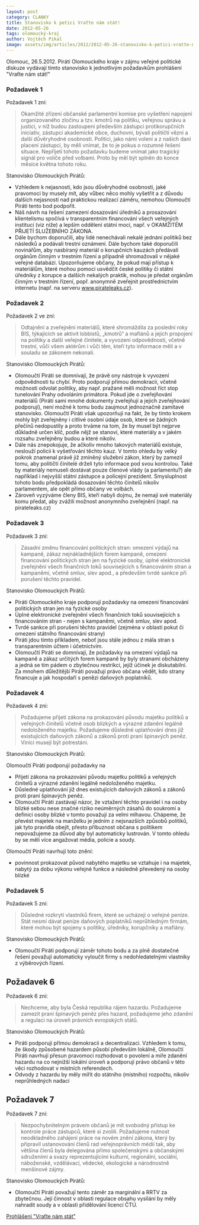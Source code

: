 ```yaml
---
layout: post
category: CLANKY
title: Stanovisko k petici Vraťte nám stát!
date: 2012-05-26
tags: olomoucký-kraj
author: Vojtěch Pikal
image: assets/img/articles/2012/2012-05-26-stanovisko-k-petici-vratte-nam-stat.jpg   #751x422 pixelu
---
```

Olomouc, 26.5.2012. Piráti Olomouckého kraje v zájmu veřejné politické diskuze vydávají tímto stanovisko k jednotlivým požadavkům prohlášení "Vraťte nám stát!"

### Požadavek 1

Požadavek 1 zní:
> Okamžité zřízení občanské parlamentní komise pro vyšetření napojení organizovaného zločinu a tzv. kmotrů na politiku, veřejnou správu a justici, v  níž budou zastoupeni především zástupci protikorupčních iniciativ,  zástupci akademické obce, duchovní, bývalí političtí vězni a další důvěryhodné osobnosti.  Politici, jako námi volení a z našich daní placení zástupci, by měli  vnímat, že to je pokus o rozumné řešení situace. Nepřijetí tohoto  požadavku budeme vnímat jako tragický signál pro voliče před volbami. Proto by měl být splněn do konce měsíce května tohoto roku.

Stanovisko Olomouckých Pirátů:
* Vzhledem k nejasnosti, kdo jsou důvěryhodné osobnosti, jaké pravomoci by musely mít, aby vůbec něco mohly vyšetřit a z důvodu dalších nejasností nad praktickou realizací záměru, nemohou Olomoučtí Piráti tento bod podpořit.
* Náš návrh na řešení zamezení dosazování úředníků a prosazování klientelismu spočívá v transparentním financování všech veřejných institucí (viz níže) a lepším oddělení státní moci, např. v OKAMŽITÉM PŘIJETÍ SLUŽEBNÍHO ZÁKONA.
* Dále bychom doporučili, aby lidé nenechávali nekalé jednání politiků bez následků a podávali trestní oznámení. Dále bychom také doporučili novinářům, aby nasbíraný materiál o korupčních kauzách předávali orgánům činným v trestním řízení a případně shromažovali v nějaké veřejné databázi. Upozorňujeme občany, že pokud mají přístup k materiálům, které mohou pomoci usvědčit české politiky či státní úředníky z korupce a dalších nekalých praktik, mohou je předat orgánům činným v trestním řízení, popř. anonymně zveřejnit prostřednictvím internetu (např. na serveru www.pirateleaks.cz).

### Požadavek 2

Požadavek 2 ve zní:
>Odtajnění a zveřejnění materiálů, které shromáždila za poslední roky BIS, týkajících se aktivit lobbistů, „kmotrů“ a mafiánů a jejich propojení na politiky a další veřejné činitele, a vyvození odpovědnosti, včetně trestní, vůči všem aktérům i vůči těm, kteří tyto informace měli a v souladu se zákonem nekonali.

Stanovisko Olomouckých Pirátů:
* Olomoučtí Piráti se domnívají, že právě ony nástroje k vyvození odpovědnosti tu chybí. Proto podporují přímou demokracii, včetně možnosti odvolat politiky, aby např. pražané měli možnost říct stop tunelování Prahy odvoláním primátora. Pokud jde o zveřejňování materiálů (Piráti sami mnohé dokumenty zveřejňují a jejich zveřejňování podporují), není možné k tomu bodu zaujmout jednoznačně zamítavé stanovisko. Olomoučtí Piráti však upozorňují na fakt, že by tímto krokem mohly být zveřejněny i citlivé osobní údaje osob, které se žádných přečinů nedopustily a proto trváme na tom, že by musel být nejprve důkladně určen klíč, podle nějž se stanoví, které materiály a v jakém rozsahu zveřejněny budou a které nikoliv.
* Dále nás znepokojuje, že ačkoliv mnoho takových materiálů existuje, neslouží policii k vyšetřování těchto kauz. V tomto ohledu by velký pokrok znamenal právě již zmíněný služební zákon, který by zamezil tomu, aby političtí činitelé drželi tyto informace pod svou kontrolou. Také by materiály nemuseli dostávat pouze členové vlády (a parlamentu?) ale například i nejvyšší státní zástupce a policejní prezident. Smysluplnost tohoto bodu předpokládá dosazování těchto činitelů nikoliv parlamentem, ale opět přímo občany ve volbách.
* Zároveň vyzýváme členy BIS, kteří nabyli dojmu, že nemají své materiály komu předat, aby zvážili možnost anonymního zveřejnění (např. na pirateleaks.cz)

### Požadavek 3

Požadavek 3 zní:
>Zásadní změnu financování politických stran: omezení výdajů na  kampaně, zákaz nejnákladnějších forem kampaně, omezení financování  politických stran jen na fyzické osoby, úplné elektronické zveřejnění  všech finančních toků souvisejících s financováním stran a kampaněmi,  včetně smluv, slev apod., a především tvrdé sankce při porušení těchto  pravidel.

Stanovisko Olomouckých Pirátů:
* Piráti Olomouckého kraje podporují požadavky na omezení financování politických stran jen na fyzické osoby
* Úplné elektronické zveřejnění  všech finančních toků souvisejících s financováním stran - nejen s kampaněmi, včetně smluv, slev apod.
* Tvrdé sankce při porušení těchto pravidel (zejména v oblasti pokut či omezení státního financování strany)
* Piráti jdou tímto příkladem, neboť jsou stále jednou z mála stran s transparentním účtem i účetnictvím.
* Olomoučtí Piráti se domnívají, že požadavky na omezení výdajů na kampaně a zákaz určitých forem kampaně by byly stranami obcházeny a jedná se tím pádem o zbytečnou restrikci, jejíž účinek je diskutabilní. Za mnohem důležitější Piráti považují právo občana vědět, kdo strany financuje a jak hospodaří s penězi daňových poplatníků.

### Požadavek 4

Požadavek 4 zní:
>Požadujeme přijetí zákona na prokazování původu majetku politiků a veřejných činitelů včetně osob blízkých a výrazné zdanění legálně nedoloženého majetku. Požadujeme důsledné uplatňování dnes již existujících daňových zákonů a zákonů proti praní špinavých peněz. Viníci musejí být potrestáni.

Stanovisko Olomouckých Pirátů: 

Olomoučtí Piráti podporují požadavky na
* Přijetí zákona na prokazování původu majetku politiků a veřejných činitelů a výrazné zdanění legálně nedoloženého majetku.
* Důsledné uplatňování již dnes existujících daňových zákonů a zákonů proti praní špinavých peněz.
* Olomoučtí Piráti zastávají názor, že vztažení těchto pravidel i na osoby blízké sebou nese značné riziko neúměrných zásahů do soukromí a definici osoby blízké v tomto považují za velmi mlhavou. Chápeme, že převést majetek na manželku je jedním z nejsnazších způsobů politiků, jak tyto pravidla obejít, přesto příbuznost občana s politikem nepovažujeme za důvod aby byl automaticky lustrován. V tomto ohledu by se měli více angažovat média, policie a soudy.

Olomoučtí Piráti navrhují toto znění:
* povinnost prokazovat původ nabytého majetku se vztahuje i na majetek, nabytý za dobu výkonu veřejné funkce a následně převedený na osoby blízké

### Požadavek 5

Požadavek 5 zní:
>Důsledné rozkrytí vlastníků firem, které se ucházejí o veřejné peníze. Stát nesmí dávat peníze daňových poplatníků neprůhledným firmám, které mohou být spojeny s politiky, úředníky, korupčníky a mafiány.

Stanovisko Olomouckých Pirátů:
* Olomoučtí Piráti podporují záměr tohoto bodu a za plně dostatečné řešení považují automaticky vyloučit firmy s nedohledatelnými vlastníky z výběrových řízení.

## Požadavek 6

Požadavek 6 zní:
>Nechceme, aby byla Česká republika rájem hazardu. Požadujeme zamezit  praní špinavých peněz přes hazard, požadujeme jeho zdanění a regulaci  na úroveň právních evropských států.

Stanovisko Olomouckých Pirátů:
* Piráti podporuji přímou demokracii a decentralizaci. Vzhledem k tomu, že škody způsobené hazardem působí především lokálně, Olomoučtí Piráti navrhují přesun pravomoci rozhodovat o povolení a míře zdanění hazardu na co nejnižší lokální úroveň a podporují právo občanů v této věci rozhodovat v místních referendech.
* Odvody z hazardu by měly mířit do státního (místního) rozpočtu, nikoliv neprůhledných nadací

## Požadavek 7

Požadavek 7 zní:
>Nezpochybnitelným právem občanů je mít svobodný přístup ke kontrole  práce zástupců, které si zvolili. Požadujeme nutnost neodkladného  zahájení práce na novém znění zákona, který by připravil ustanovování  členů rad veřejnoprávních médií tak, aby většina členů byla delegována  přímo společenskými a občanskými sdruženími a svazy reprezentujícími  kulturní, regionální, sociální, náboženské, vzdělávací, vědecké,  ekologické a národnostně menšinové zájmy.

Stanovisko Olomouckých Pirátů:
* Olomoučtí Piráti považují tento záměr za marginální a RRTV za zbytečnou. Její činnost v oblasti regulace obsahu vysílání by měly nahradit soudy a v oblasti přidělování licencí ČTÚ.

[Prohlášení "Vraťte nám stát"](http://www.vrattenamstat.cz/)